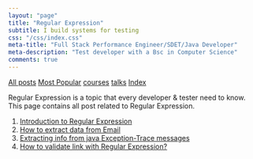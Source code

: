 ```yaml
---
layout: "page"
title: "Regular Expression"
subtitle: I build systems for testing
css: "/css/index.css"
meta-title: "Full Stack Performance Engineer/SDET/Java Developer"
meta-description: "Test developer with a Bsc in Computer Science"
comments: true
---
```

<div class="list-filters">
    <a href="/" class="list-filter filter-selected">All posts</a>
    <a href="/popular" class="list-filter">Most Popular</a>
    <a href="/courses" class="list-filter">courses</a>
	<a href="/talks" class="list-filter">talks</a>
    <a href="/tags" class="list-filter">Index</a>
</div>

Regular Expression is a topic that every developer & tester need to know. This page contains all post related to Regular Expression.

1. [Introduction to Regular Expression](http://shantonusarker.blogspot.com/2013/06/29/regular-expression-intro/)
2. [How to extract data from Email](https://sarkershantonu.github.io/2013/06/30/regex-email-extract/)
3. [Extracting info from java Exception-Trace messages](https://sarkershantonu.github.io/2013/07/01/regex-java-exception-extract/)
4. [How to validate link with Regular Expression?](https://sarkershantonu.github.io/2013/07/05/regex-link-validation/)